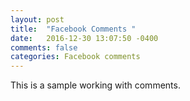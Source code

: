 ```yaml
---
layout: post
title:  "Facebook Comments "
date:   2016-12-30 13:07:50 -0400 
comments: false
categories: Facebook comments
---
```


<div id="fb-root"></div>
<script>(function(d, s, id) {
  var js, fjs = d.getElementsByTagName(s)[0];
  if (d.getElementById(id)) return;
  js = d.createElement(s); js.id = id;
  js.src = "//connect.facebook.net/en_US/sdk.js#xfbml=1&version=v2.8&appId=671657696349259";
  fjs.parentNode.insertBefore(js, fjs);
}(document, 'script', 'facebook-jssdk'));</script>



This is a sample working with comments.

<div class="fb-comments"  data-numposts="5"></div>





